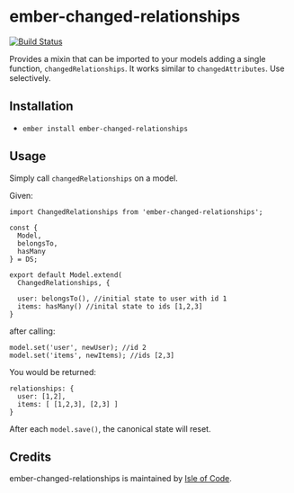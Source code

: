 # ember-changed-relationships

[![Build Status](https://travis-ci.org/isleofcode/ember-changed-relationships.svg?branch=master)](https://travis-ci.org/isleofcode/ember-changed-relationships)

Provides a mixin that can be imported to your models adding a single function, `changedRelationships`. It works similar to `changedAttributes`. Use selectively.

## Installation

* `ember install ember-changed-relationships`

## Usage

Simply call `changedRelationships` on a model.

Given:

```
import ChangedRelationships from 'ember-changed-relationships';

const {
  Model,
  belongsTo,
  hasMany
} = DS;

export default Model.extend(
  ChangedRelationships, {

  user: belongsTo(), //initial state to user with id 1
  items: hasMany() //inital state to ids [1,2,3]
}
```

after calling:
```
model.set('user', newUser); //id 2
model.set('items', newItems); //ids [2,3]
```

You would be returned:
```
relationships: {
  user: [1,2],
  items: [ [1,2,3], [2,3] ]
}
```

After each `model.save()`, the canonical state will reset.

## Credits

ember-changed-relationships is maintained by [Isle of Code](https://isleofcode.com).
